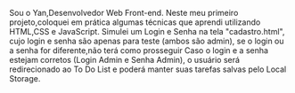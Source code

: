 Sou o Yan,Desenvolvedor Web Front-end.
Neste meu primeiro projeto,coloquei em prática algumas técnicas que aprendi utilizando HTML,CSS e JavaScript.
Simulei um Login e Senha na tela "cadastro.html", cujo login e senha são apenas para teste (ambos são admin), se o login ou a senha for diferente,não terá como prosseguir
Caso o login e a senha estejam corretos (Login Admin e Senha Admin), o usuário será redirecionado ao To Do List e poderá manter suas tarefas salvas pelo Local Storage.

